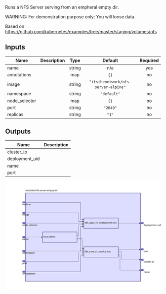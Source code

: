 Runs a NFS Server serving from an empheral empty dir.

WARNING: For demonstration purpose only; You will loose data.

Based on https://github.com/kubernetes/examples/tree/master/staging/volumes/nfs

## Inputs

| Name | Description | Type | Default | Required |
|------|-------------|:----:|:-----:|:-----:|
| name |  | string | n/a | yes |
| annotations |  | map | `{}` | no |
| image |  | string | `"itsthenetwork/nfs-server-alpine"` | no |
| namespace |  | string | `"default"` | no |
| node\_selector |  | map | `{}` | no |
| port |  | string | `"2049"` | no |
| replicas |  | string | `"1"` | no |

## Outputs

| Name | Description |
|------|-------------|
| cluster\_ip |  |
| deployment\_uid |  |
| name |  |
| port |  |

<img src="diagram.svg"/>
